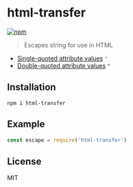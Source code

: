 # html-transfer

[![npm](https://img.shields.io/npm/l/express.svg)]()

> Escapes string for use in HTML

 * [Single-quoted attribute values][html-single-attribute] `'`
 * [Double-quoted attribute values][html-double-attribute] `"`


[html-single-attribute]: https://html.spec.whatwg.org/multipage/syntax.html#attribute-value-(single-quoted)-state
[html-double-attribute]: https://html.spec.whatwg.org/multipage/syntax.html#attribute-value-(double-quoted)-state



## Installation
```
npm i html-transfer
```

## Example
``` js
const escape = require('html-transfer')
```


## License
MIT